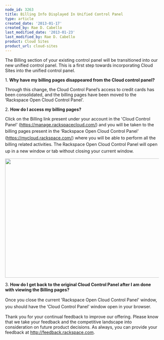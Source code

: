 ```yaml
---
node_id: 3263
title: Billing Info Displayed In Unified Control Panel
type: article
created_date: '2013-01-17'
created_by: Rae D. Cabello
last_modified_date: '2013-01-23'
last_modified_by: Rae D. Cabello
product: Cloud Sites
product_url: cloud-sites
---
```


 The Billing section of your existing control panel will be transitioned
into our new unified control panel. This is a first step towards
incorporating Cloud Sites into the unified control panel.

1\. **Why have my billing pages disappeared from the Cloud control
panel?**

Through this change, the Cloud Control Panel&rsquo;s access to credit cards
has been consolidated, and the billing pages have been moved to the
&lsquo;Rackspace Open Cloud Control Panel&rsquo;.

2\. **How do I access my billing pages?**

Click on the Billing link present under your account in the 'Cloud
Control Panel' (<https://manage.rackspacecloud.com/>)<span
style="line-height: 1.538em;"> and you will be taken to the billing
pages present in the &lsquo;Rackspace Open Cloud Control Panel'
(</span><https://mycloud.rackspace.com/>) <span
style="line-height: 1.538em;">where you will be able to perform all the
billing related activities. The Rackspace Open Cloud Control Panel will
open up in a new window or tab without closing your current
window.</span><span style="line-height: 1.538em;"> </span>

<img src="https://8026b2e3760e2433679c-fffceaebb8c6ee053c935e8915a3fbe7.ssl.cf2.rackcdn.com/field/image/billingflow.png" class="image-full_width" width="700" height="389" />

3\. **How do I get back to the original Cloud Control Panel after I am
done with viewing the Billing pages?**

Once you close the current '<span
style="line-height: 1.538em;">Rackspace Open Cloud Control
Panel'</span><span style="line-height: 1.538em;"> window, you should
have the &lsquo;Cloud Control Panel&rsquo; window open in your browser.</span>

Thank you for your continual feedback to improve our offering. Please
know that we take your feedback and the competitive landscape into
consideration on future product decisions. As always, you can provide
your feedback at <http://feedback.rackspace.com>.

